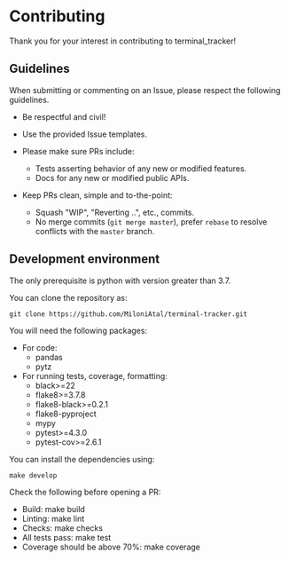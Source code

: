 
# Contributing
Thank you for your interest in contributing to terminal_tracker!

## Guidelines

When submitting or commenting on an Issue, please respect the following
guidelines. 
-   Be respectful and civil!
-   Use the provided Issue templates. 

-   Please make sure PRs include:
    -   Tests asserting behavior of any new or modified features.
    -   Docs for any new or modified public APIs.

-   Keep PRs clean, simple and to-the-point:
    -   Squash "WIP", "Reverting ..", etc., commits.
    -   No merge commits (`git merge master`), prefer `rebase` to resolve
        conflicts with the `master` branch.

## Development environment

The only prerequisite is python with version greater than 3.7. 

You can clone the repository as:

```
git clone https://github.com/MiloniAtal/terminal-tracker.git
```

You will need the following packages:

- For code: 
    - pandas
    - pytz
- For running tests, coverage, formatting: 
    - black>=22
    - flake8>=3.7.8
    - flake8-black>=0.2.1
    - flake8-pyproject
    - mypy
    - pytest>=4.3.0
    - pytest-cov>=2.6.1

You can install the dependencies using:

```
make develop
```

Check the following before opening a PR:

- Build: make build
- Linting: make lint
- Checks: make checks
- All tests pass: make test
- Coverage should be above 70%: make coverage
